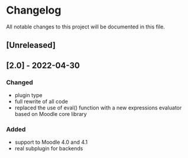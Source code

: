 # Changelog
All notable changes to this project will be documented in this file.

## [Unreleased]

## [2.0] - 2022-04-30
### Changed
- plugin type
- full rewrite of all code
- replaced the use of eval() function with a new expressions evaluator based on Moodle core library 

### Added
- support to Moodle 4.0 and 4.1
- real subplugin for backends
